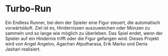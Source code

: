 # Turbo-Run
Ein Endless Runner, bei dem der Spieler eine Figur steuert, die automatisch vorwärtsläuft. Ziel ist es, Hindernissen auszuweichen oder Münzen zu sammeln und so lange wie möglich zu überleben. Das Spiel endet, wenn der Spieler auf ein Hindernis trifft oder die Figur gefangen wird. Dieses Projekt wird von Angel Angelov, Agachan Atputharasa, Erik Marku und Denis Jashari realisiert.
